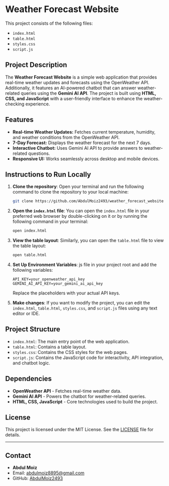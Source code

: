 # Weather Forecast Website   

This project consists of the following files:
- `index.html`
- `table.html`
- `styles.css`
- `script.js`

## Project Description

The **Weather Forecast Website** is a simple web application that provides real-time weather updates and forecasts using the OpenWeather API. Additionally, it features an AI-powered chatbot that can answer weather-related queries using the **Gemini AI API**. The project is built using **HTML, CSS, and JavaScript** with a user-friendly interface to enhance the weather-checking experience.

## Features

- **Real-time Weather Updates:** Fetches current temperature, humidity, and weather conditions from the OpenWeather API.
- **7-Day Forecast:** Displays the weather forecast for the next 7 days.
- **Interactive Chatbot:** Uses Gemini AI API to provide answers to weather-related questions.
- **Responsive UI:** Works seamlessly across desktop and mobile devices.

## Instructions to Run Locally

1. **Clone the repository**:
    Open your terminal and run the following command to clone the repository to your local machine:
    ```bash
    git clone https://github.com/AbdulMoiz2493/weather_forecast_website
    ```
   
2. **Open the `index.html` file**:
    You can open the `index.html` file in your preferred web browser by double-clicking on it or by running the following command in your terminal:
    ```bash
    open index.html
    ```

3. **View the table layout**:
    Similarly, you can open the `table.html` file to view the table layout:
    ```bash
    open table.html
    ```

4. **Set Up Environment Variables**:
    js file in your project root and add the following variables:
    ```plaintext
    API_KEY=your_openweather_api_key
    GEMINI_AI_API_KEY=your_gemini_ai_api_key
    ```
    Replace the placeholders with your actual API keys.

5. **Make changes**:
    If you want to modify the project, you can edit the `index.html`, `table.html`, `styles.css`, and `script.js` files using any text editor or IDE.

## Project Structure

- `index.html`: The main entry point of the web application.
- `table.html`: Contains a table layout.
- `styles.css`: Contains the CSS styles for the web pages.
- `script.js`: Contains the JavaScript code for interactivity, API integration, and chatbot logic.

## Dependencies

- **OpenWeather API** - Fetches real-time weather data.
- **Gemini AI API** - Powers the chatbot for weather-related queries.
- **HTML, CSS, JavaScript** - Core technologies used to build the project.

## License

This project is licensed under the MIT License. See the [LICENSE](LICENSE) file for details.

---

## Contact

- **Abdul Moiz**  
- Email: abdulmoiz8895@gmail.com 
- GitHub: [AbdulMoiz2493](https://github.com/AbdulMoiz2493)
